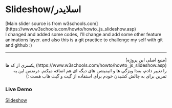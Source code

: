 # Slideshow/اسلایدر

<div dir='ltr'>
[Main slider source is from w3schools.com](https://www.w3schools.com/howto/howto_js_slideshow.asp)
<br>
I changed and added some codes, I'll change and add some other feature animations layer. and also this is a git practice to challenge my self with git and github :)
</div>
<hr>


<div dir='rtl'>
[منبع اصلی این پروژه](https://www.w3schools.com/howto/howto_js_slideshow.asp)
یکسری از کد ها را تغییر دادم، بعدا ویژگی ها و انیمیشن های دیگه ای هم اضافه میکنم. درضمن این یه تمرین برای به چالش کشیدن خودم برای استفاده از گیت و گیت هاب هست :)
</div>


### Live Demo
[Slideshow](https://oveerlord.github.io/Slideshow/)
